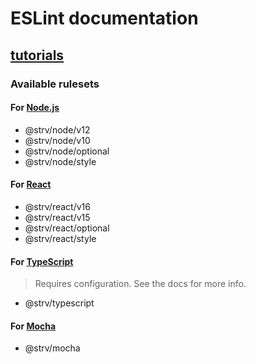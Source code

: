 # ESLint documentation

## [tutorials](tutorials)

### Available rulesets

#### For [Node.js][nodejs-docs]

- @strv/node/v12
- @strv/node/v10
- @strv/node/optional
- @strv/node/style

#### For [React][react-docs]

- @strv/react/v16
- @strv/react/v15
- @strv/react/optional
- @strv/react/style

#### For [TypeScript][typescript-docs]

> Requires configuration. See the docs for more info.

- @strv/typescript

#### For [Mocha][mocha-docs]

- @strv/mocha

[nodejs-docs]: ../packages/eslint-config-node
[react-docs]: ../packages/eslint-config-react
[typescript-docs]: ../packages/eslint-config-typescript
[mocha-docs]: ../packages/eslint-config-mocha

